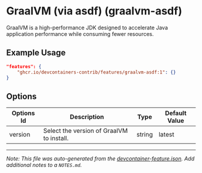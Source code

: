 
# GraalVM (via asdf) (graalvm-asdf)

GraalVM is a high-performance JDK designed to accelerate Java application performance while consuming fewer resources.

## Example Usage

```json
"features": {
    "ghcr.io/devcontainers-contrib/features/graalvm-asdf:1": {}
}
```

## Options

| Options Id | Description | Type | Default Value |
|-----|-----|-----|-----|
| version | Select the version of GraalVM to install. | string | latest |



---

_Note: This file was auto-generated from the [devcontainer-feature.json](https://github.com/devcontainers-contrib/features/blob/main/src/graalvm-asdf/devcontainer-feature.json).  Add additional notes to a `NOTES.md`._
